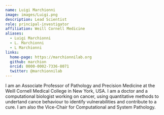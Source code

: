```yaml
---
name: Luigi Marchionni
image: images/Luigi.png
description: Lead Scientist
role: principal-investigator
affiliation: Weill Cornell Medicine
aliases:
  - Luigi Marchionni
  - L. Marchionni
  - L Marchionni
links:
  home-page: https://marchionnilab.org
  github: marchion
  orcid: 0000-0002-7336-8071
  twitter: @marchionnilab
---
```


I am an Associate Professor of Pathology and Precision Medicine at the Weill Cornell Medical College in New York, USA. I am a doctor and a computational biologist working on cancer, using quantitative methods to undertand cance behaviour to identify vulnerabilities and contribute to a cure. I am also the Vice-Chair for Computational and System Pathology.
